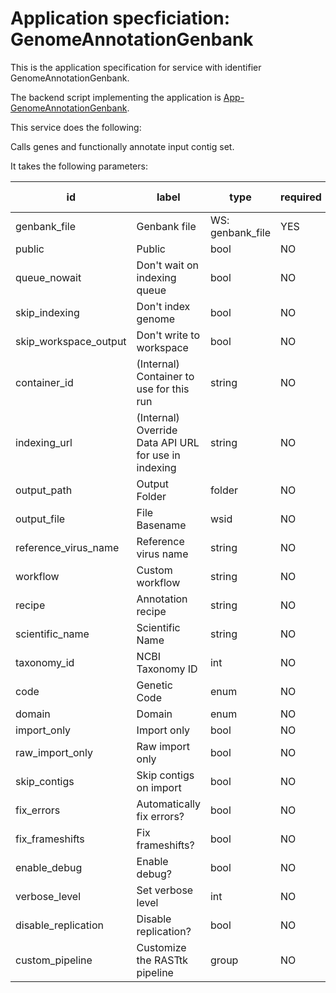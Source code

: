 
# Application specficiation: GenomeAnnotationGenbank

This is the application specification for service with identifier GenomeAnnotationGenbank.

The backend script implementing the application is [App-GenomeAnnotationGenbank](service-scripts/App-GenomeAnnotationGenbank.pm).

This service does the following:

   Calls genes and functionally annotate input contig set.

It takes the following parameters:

| id | label | type | required | default value |
| -- | ----- | ---- | -------- | ------------ |
| genbank_file | Genbank file | WS: genbank_file  | YES |  |
| public | Public | bool  | NO | 0 |
| queue_nowait | Don't wait on indexing queue | bool  | NO | 0 |
| skip_indexing | Don't index genome | bool  | NO | 0 |
| skip_workspace_output | Don't write to workspace | bool  | NO | 0 |
| container_id | (Internal) Container to use for this run | string  | NO |  |
| indexing_url | (Internal) Override Data API URL for use in indexing | string  | NO |  |
| output_path | Output Folder | folder  | NO |  |
| output_file | File Basename | wsid  | NO |  |
| reference_virus_name | Reference virus name | string  | NO |  |
| workflow | Custom workflow | string  | NO |  |
| recipe | Annotation recipe | string  | NO |  |
| scientific_name | Scientific Name | string  | NO |  |
| taxonomy_id | NCBI Taxonomy ID | int  | NO |  |
| code | Genetic Code | enum  | NO |  |
| domain | Domain | enum  | NO | Bacteria |
| import_only | Import only | bool  | NO |  |
| raw_import_only | Raw import only | bool  | NO |  |
| skip_contigs | Skip contigs on import | bool  | NO |  |
| fix_errors | Automatically fix errors? | bool  | NO |  |
| fix_frameshifts | Fix frameshifts? | bool  | NO |  |
| enable_debug | Enable debug? | bool  | NO |  |
| verbose_level | Set verbose level | int  | NO |  |
| disable_replication | Disable replication? | bool  | NO |  |
| custom_pipeline | Customize the RASTtk pipeline | group  | NO |  |

